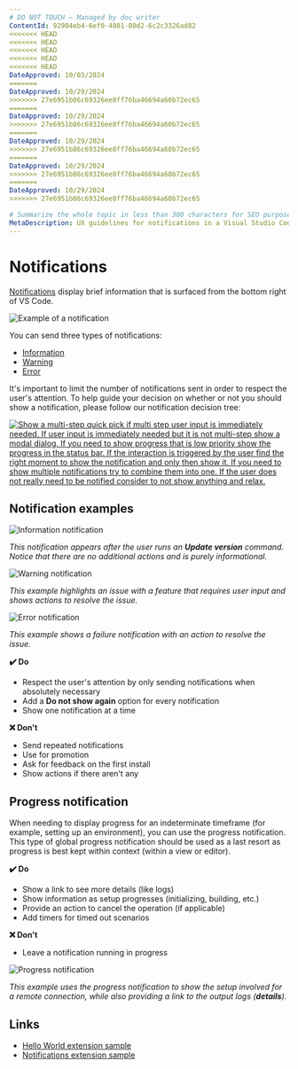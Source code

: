 ```yaml
---
# DO NOT TOUCH — Managed by doc writer
ContentId: 92904eb4-6ef0-4801-80d2-6c2c3326ad82
<<<<<<< HEAD
<<<<<<< HEAD
<<<<<<< HEAD
<<<<<<< HEAD
<<<<<<< HEAD
DateApproved: 10/03/2024
=======
DateApproved: 10/29/2024
>>>>>>> 27e6951b86c69326ee8ff76ba46694a60b72ec65
=======
DateApproved: 10/29/2024
>>>>>>> 27e6951b86c69326ee8ff76ba46694a60b72ec65
=======
DateApproved: 10/29/2024
>>>>>>> 27e6951b86c69326ee8ff76ba46694a60b72ec65
=======
DateApproved: 10/29/2024
>>>>>>> 27e6951b86c69326ee8ff76ba46694a60b72ec65
=======
DateApproved: 10/29/2024
>>>>>>> 27e6951b86c69326ee8ff76ba46694a60b72ec65

# Summarize the whole topic in less than 300 characters for SEO purpose
MetaDescription: UX guidelines for notifications in a Visual Studio Code extension.
---
```


# Notifications

[Notifications](/api/extension-capabilities/common-capabilities#display-notifications) display brief information that is surfaced from the bottom right of VS Code.

![Example of a notification](images/examples/notification.png)

You can send three types of notifications:

* [Information](/api/references/vscode-api#window.showInformationMessage)
* [Warning](/api/references/vscode-api#window.showWarningMessage)
* [Error](/api/references/vscode-api#window.showErrorMessage)

It's important to limit the number of notifications sent in order to respect the user's attention. To help guide your decision on whether or not you should show a notification, please follow our notification decision tree:

[![Show a multi-step quick pick if multi step user input is immediately needed. If user input is immediately needed but it is not multi-step show a modal dialog. If you need to show progress that is low priority show the progress in the status bar. If the interaction is triggered by the user find the right moment to show the notification and only then show it. If you need to show multiple notifications try to combine them into one. If the user does not really need to be notified consider to not show anything and relax.](images/examples/notification-decision-tree.png)](/assets/api/ux-guidelines/examples/notification-decision-tree.png)

## Notification examples

![Information notification](images/examples/notification-info.png)

*This notification appears after the user runs an **Update version** command. Notice that there are no additional actions and is purely informational.*

![Warning notification](images/examples/notification-warning.png)

*This example highlights an issue with a feature that requires user input and shows actions to resolve the issue.*

![Error notification](images/examples/notification-error.png)

*This example shows a failure notification with an action to resolve the issue.*

**✔️ Do**

* Respect the user's attention by only sending notifications when absolutely necessary
* Add a **Do not show again** option for every notification
* Show one notification at a time

**❌ Don't**

* Send repeated notifications
* Use for promotion
* Ask for feedback on the first install
* Show actions if there aren't any

## Progress notification

When needing to display progress for an indeterminate timeframe (for example, setting up an environment), you can use the progress notification. This type of global progress notification should be used as a last resort as progress is best kept within context (within a view or editor).

**✔️ Do**

* Show a link to see more details (like logs)
* Show information as setup progresses (initializing, building, etc.)
* Provide an action to cancel the operation (if applicable)
* Add timers for timed out scenarios

**❌ Don't**

* Leave a notification running in progress

![Progress notification](images/examples/notification-progress.png)

*This example uses the progress notification to show the setup involved for a remote connection, while also providing a link to the output logs (**details**).*

## Links

* [Hello World extension sample](https://github.com/microsoft/vscode-extension-samples/tree/main/helloworld-sample)
* [Notifications extension sample](https://github.com/microsoft/vscode-extension-samples/tree/main/notifications-sample)
